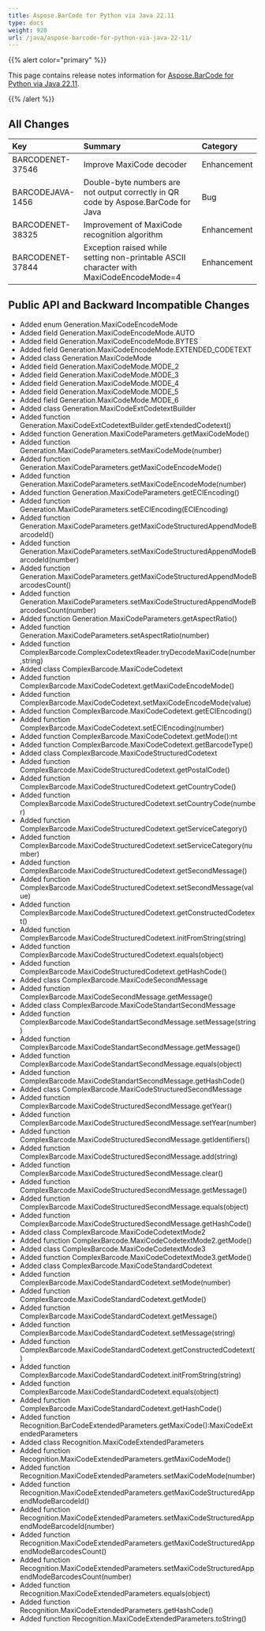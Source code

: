 ```yaml
---
title: Aspose.BarCode for Python via Java 22.11
type: docs
weight: 920
url: /java/aspose-barcode-for-python-via-java-22-11/
---
```


{{% alert color="primary" %}} 

This page contains release notes information for [Aspose.BarCode for Python via Java 22.11](https://downloads.aspose.com/barcode/python-java/new-releases/aspose.barcode-for-python-via-java-22.11/).

{{% /alert %}} 
## **All Changes**

|**Key**|**Summary**|**Category**|
| :- | :- | :- |
|BARCODENET-37546|Improve MaxiCode decoder|Enhancement|
|BARCODEJAVA-1456|Double-byte numbers are not output correctly in QR code by Aspose.BarCode for Java|Bug|
|BARCODENET-38325|Improvement of MaxiCode recognition algorithm|Enhancement|
|BARCODENET-37844|Exception raised while setting non-printable ASCII character with MaxiCodeEncodeMode=4|Enhancement|


## **Public API and Backward Incompatible Changes**

- Added enum Generation.MaxiCodeEncodeMode
- Added field Generation.MaxiCodeEncodeMode.AUTO
- Added field Generation.MaxiCodeEncodeMode.BYTES
- Added field Generation.MaxiCodeEncodeMode.EXTENDED_CODETEXT
- Added class Generation.MaxiCodeMode
- Added field Generation.MaxiCodeMode.MODE_2
- Added field Generation.MaxiCodeMode.MODE_3
- Added field Generation.MaxiCodeMode.MODE_4
- Added field Generation.MaxiCodeMode.MODE_5
- Added field Generation.MaxiCodeMode.MODE_6
- Added class Generation.MaxiCodeExtCodetextBuilder
- Added function Generation.MaxiCodeExtCodetextBuilder.getExtendedCodetext()
- Added function Generation.MaxiCodeParameters.getMaxiCodeMode()
- Added function Generation.MaxiCodeParameters.setMaxiCodeMode(number)
- Added function Generation.MaxiCodeParameters.getMaxiCodeEncodeMode()
- Added function Generation.MaxiCodeParameters.setMaxiCodeEncodeMode(number)
- Added function Generation.MaxiCodeParameters.getECIEncoding()
- Added function Generation.MaxiCodeParameters.setECIEncoding(ECIEncoding)
- Added function Generation.MaxiCodeParameters.getMaxiCodeStructuredAppendModeBarcodeId()
- Added function Generation.MaxiCodeParameters.setMaxiCodeStructuredAppendModeBarcodeId(number)
- Added function Generation.MaxiCodeParameters.getMaxiCodeStructuredAppendModeBarcodesCount()
- Added function Generation.MaxiCodeParameters.setMaxiCodeStructuredAppendModeBarcodesCount(number)
- Added function Generation.MaxiCodeParameters.getAspectRatio()
- Added function Generation.MaxiCodeParameters.setAspectRatio(number)
- Added function ComplexBarcode.ComplexCodetextReader.tryDecodeMaxiCode(number,string)
- Added class ComplexBarcode.MaxiCodeCodetext
- Added function ComplexBarcode.MaxiCodeCodetext.getMaxiCodeEncodeMode()
- Added function ComplexBarcode.MaxiCodeCodetext.setMaxiCodeEncodeMode(value)
- Added function ComplexBarcode.MaxiCodeCodetext.getECIEncoding()
- Added function ComplexBarcode.MaxiCodeCodetext.setECIEncoding(number)
- Added function ComplexBarcode.MaxiCodeCodetext.getMode():nt
- Added function ComplexBarcode.MaxiCodeCodetext.getBarcodeType()
- Added class ComplexBarcode.MaxiCodeStructuredCodetext
- Added function ComplexBarcode.MaxiCodeStructuredCodetext.getPostalCode()
- Added function ComplexBarcode.MaxiCodeStructuredCodetext.getCountryCode()
- Added function ComplexBarcode.MaxiCodeStructuredCodetext.setCountryCode(number)
- Added function ComplexBarcode.MaxiCodeStructuredCodetext.getServiceCategory()
- Added function ComplexBarcode.MaxiCodeStructuredCodetext.setServiceCategory(number)
- Added function ComplexBarcode.MaxiCodeStructuredCodetext.getSecondMessage()
- Added function ComplexBarcode.MaxiCodeStructuredCodetext.setSecondMessage(value)
- Added function ComplexBarcode.MaxiCodeStructuredCodetext.getConstructedCodetext()
- Added function ComplexBarcode.MaxiCodeStructuredCodetext.initFromString(string)
- Added function ComplexBarcode.MaxiCodeStructuredCodetext.equals(object)
- Added function ComplexBarcode.MaxiCodeStructuredCodetext.getHashCode()
- Added class ComplexBarcode.MaxiCodeSecondMessage
- Added function ComplexBarcode.MaxiCodeSecondMessage.getMessage()
- Added class ComplexBarcode.MaxiCodeStandartSecondMessage
- Added function ComplexBarcode.MaxiCodeStandartSecondMessage.setMessage(string)
- Added function ComplexBarcode.MaxiCodeStandartSecondMessage.getMessage()
- Added function ComplexBarcode.MaxiCodeStandartSecondMessage.equals(object)
- Added function ComplexBarcode.MaxiCodeStandartSecondMessage.getHashCode()
- Added class ComplexBarcode.MaxiCodeStructuredSecondMessage
- Added function ComplexBarcode.MaxiCodeStructuredSecondMessage.getYear()
- Added function ComplexBarcode.MaxiCodeStructuredSecondMessage.setYear(number)
- Added function ComplexBarcode.MaxiCodeStructuredSecondMessage.getIdentifiers()
- Added function ComplexBarcode.MaxiCodeStructuredSecondMessage.add(string)
- Added function ComplexBarcode.MaxiCodeStructuredSecondMessage.clear()
- Added function ComplexBarcode.MaxiCodeStructuredSecondMessage.getMessage()
- Added function ComplexBarcode.MaxiCodeStructuredSecondMessage.equals(object)
- Added function ComplexBarcode.MaxiCodeStructuredSecondMessage.getHashCode()
- Added class ComplexBarcode.MaxiCodeCodetextMode2
- Added function ComplexBarcode.MaxiCodeCodetextMode2.getMode()
- Added class ComplexBarcode.MaxiCodeCodetextMode3
- Added function ComplexBarcode.MaxiCodeCodetextMode3.getMode()
- Added class ComplexBarcode.MaxiCodeStandardCodetext
- Added function ComplexBarcode.MaxiCodeStandardCodetext.setMode(number)
- Added function ComplexBarcode.MaxiCodeStandardCodetext.getMode()
- Added function ComplexBarcode.MaxiCodeStandardCodetext.getMessage()
- Added function ComplexBarcode.MaxiCodeStandardCodetext.setMessage(string)
- Added function ComplexBarcode.MaxiCodeStandardCodetext.getConstructedCodetext()
- Added function ComplexBarcode.MaxiCodeStandardCodetext.initFromString(string)
- Added function ComplexBarcode.MaxiCodeStandardCodetext.equals(object)
- Added function ComplexBarcode.MaxiCodeStandardCodetext.getHashCode()
- Added function Recognition.BarCodeExtendedParameters.getMaxiCode():MaxiCodeExtendedParameters
- Added class Recognition.MaxiCodeExtendedParameters
- Added function Recognition.MaxiCodeExtendedParameters.getMaxiCodeMode()
- Added function Recognition.MaxiCodeExtendedParameters.setMaxiCodeMode(number)
- Added function Recognition.MaxiCodeExtendedParameters.getMaxiCodeStructuredAppendModeBarcodeId()
- Added function Recognition.MaxiCodeExtendedParameters.setMaxiCodeStructuredAppendModeBarcodeId(number)
- Added function Recognition.MaxiCodeExtendedParameters.getMaxiCodeStructuredAppendModeBarcodesCount()
- Added function Recognition.MaxiCodeExtendedParameters.setMaxiCodeStructuredAppendModeBarcodesCount(number)
- Added function Recognition.MaxiCodeExtendedParameters.equals(object)
- Added function Recognition.MaxiCodeExtendedParameters.getHashCode()
- Added function Recognition.MaxiCodeExtendedParameters.toString()